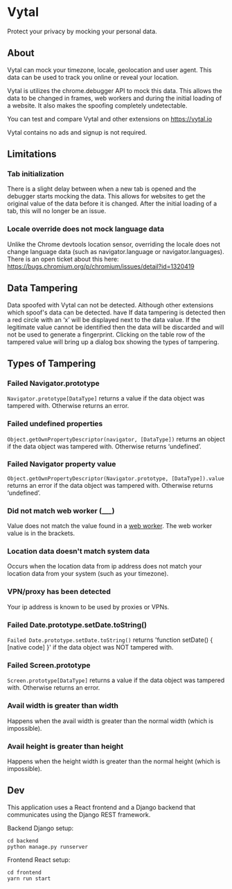 # Vytal

Protect your privacy by mocking your personal data.

## About

Vytal can mock your timezone, locale, geolocation and user agent. This data can be used to track you online or reveal your location.

Vytal is utilizes the chrome.debugger API to mock this data. This allows the data to be changed in frames, web workers and during the initial loading of a website. It also makes the spoofing completely undetectable.

You can test and compare Vytal and other extensions on https://vytal.io

Vytal contains no ads and signup is not required.

## Limitations

### Tab initialization

There is a slight delay between when a new tab is opened and the debugger starts mocking the data. This allows for websites to get the original value of the data before it is changed. After the initial loading of a tab, this will no longer be an issue.

### Locale override does not mock language data

Unlike the Chrome devtools location sensor, overriding the locale does not change language data (such as navigator.language or navigator.languages). There is an open ticket about this here: https://bugs.chromium.org/p/chromium/issues/detail?id=1320419

## Data Tampering

Data spoofed with Vytal can not be detected. Although other extensions which spoof's data can be detected. have If data tampering is detected then a red circle with an ‘x’ will be displayed next to the data value. If the legitimate value cannot be identified then the data will be discarded and will not be used to generate a fingerprint. Clicking on the table row of the tampered value will bring up a dialog box showing the types of tampering.

## Types of Tampering

### Failed Navigator.prototype

`Navigator.prototype[DataType]` returns a value if the data object was tampered with. Otherwise returns an error.

### Failed undefined properties

`Object.getOwnPropertyDescriptor(navigator, [DataType])` returns an object if the data object was tampered with. Otherwise returns ‘undefined’.

### Failed Navigator property value

`Object.getOwnPropertyDescriptor(Navigator.prototype, [DataType]).value` returns an error if the data object was tampered with. Otherwise returns ‘undefined’.

### Did not match web worker (\_\_\_)

Value does not match the value found in a [web worker](https://developer.mozilla.org/en-US/docs/Web/API/Web_Workers_API/Using_web_workers). The web worker value is in the brackets.

### Location data doesn't match system data

Occurs when the location data from ip address does not match your location data from your system (such as your timezone).

### VPN/proxy has been detected

Your ip address is known to be used by proxies or VPNs.

### Failed Date.prototype.setDate.toString()

`Failed Date.prototype.setDate.toString()` returns 'function setDate() { [native code] }' if the data object was NOT tampered with.

### Failed Screen.prototype

`Screen.prototype[DataType]` returns a value if the data object was tampered with. Otherwise returns an error.

### Avail width is greater than width

Happens when the avail width is greater than the normal width (which is impossible).

### Avail height is greater than height

Happens when the height width is greater than the normal height (which is impossible).

## Dev

This application uses a React frontend and a Django backend that communicates using the Django REST framework.

Backend Django setup:

```
cd backend
python manage.py runserver
```

Frontend React setup:

```
cd frontend
yarn run start
```
